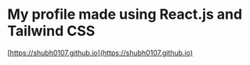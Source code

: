 # My profile made using React.js and Tailwind CSS

[https://shubh0107.github.io](https://shubh0107.github.io) 
